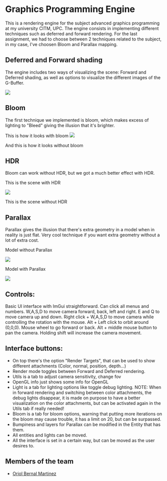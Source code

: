 # Graphics Programming Engine

This is a rendering engine for the subject advanced graphics programming at my university CITM, UPC. The engine consists in implementing different techniques such as deferred and forward rendering. For the last assignment,
we had to choose between 2 techniques related to the subject, in my case, I've choosen Bloom and Parallax mapping.

## Deferred and Forward shading

The engine includes two ways of visualizing the scene: Forward and Deferred shading, as well as options to visualize the different images of the G-Buffer.

<img src="https://github.com/UriKurae/PGAClassLike/" >

## Bloom

The first technique we implemented is bloom, which makes excess of lighting to "Bleed" giving the illusion that it's brighter.

This is how it looks with bloom
<img src="https://github.com/UriKurae/PGAClassLike/" >

And this is how it looks without bloom

## HDR 

Bloom can work without HDR, but we got a much better effect with HDR.

This is the scene with HDR

<img src="https://github.com/UriKurae/PGAClassLike/" >

This is the scene without HDR

## Parallax

Parallax gives the illusion that there's extra geometry in a model when in reality is just flat. Very cool technique if you want extra geometry without a lot of extra cost.

Model without Parallax

<img src="https://github.com/UriKurae/PGAClassLike/" >

Model with Parallax

<img src="https://github.com/UriKurae/PGAClassLike/" >

## Controls:

Basic UI interface with ImGui straightforward. Can click all menus and numbers.
W,A,S,D to move camera forward, back, left and right.
E and Q to move camera up and down.
Right click + W,A,S,D to move camera while controlling the rotation with the mouse.
Alt + Left click to orbit around (0,0,0).
Mouse wheel to go forward or back.
Alt + middle mouse button to pan the camera.
Holding shift will increase the camera movement.

## Interface buttons:

* On top there's the option "Render Targets", that can be used to show different attachments (Color, normal, position, depth...)
* Render mode toggles between Forward and Deferred rendering.
* Utils is a tab to adjust camera sensitivity, change fov
* OpenGL info just shows some info for OpenGL
* Light is a tab for lighting options like toggle debug lighting. NOTE: When in forward rendering and switching between color attachments, the debug lights disappear, it is made on purpose to have a better visualization on the color attachments, but can be activated again in the Utils tab if really needed!
* Bloom is a tab for bloom options, warning that putting more iterations on the bloom may cause trouble, it has a limit on 20, but can be surpassed.
* Bumpiness and layers for Parallax can be modified in the Entity that has them.
* All entities and lights can be moved.
* All the interface is set in a certain way, but can be moved as the user desires to.

## Members of the team

* [Oriol Bernal Martinez](https://github.com/UriKurae)
